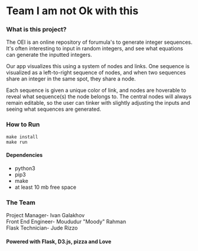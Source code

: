 # Team I am not Ok with this

### What is this project?

The OEI is an online repository of forumula's to generate integer sequences. It's often interesting to input in random integers, 
and see what equations can generate the inputted integers.  

Our app visualizes this using a system of nodes and links. 
One sequence is visualized as a left-to-right sequence of nodes, and when two sequences share an integer in the same spot, they share a node.  

Each sequence is given a unique color of link, and nodes are hoverable to reveal what sequence(s) the node belongs to. 
The central nodes will always remain editable, so the user can tinker with slightly adjusting the inputs and seeing what sequences are generated.  

### How to Run
```make install```  
```make run```  
#### Dependencies 
- python3
- pip3
- make
- at least 10 mb free space



### The Team
Project Manager- Ivan Galakhov  
Front End Engineer- Moududur "Moody" Rahman  
Flask Technician- Jude Rizzo


#### Powered with Flask, D3.js, pizza and Love